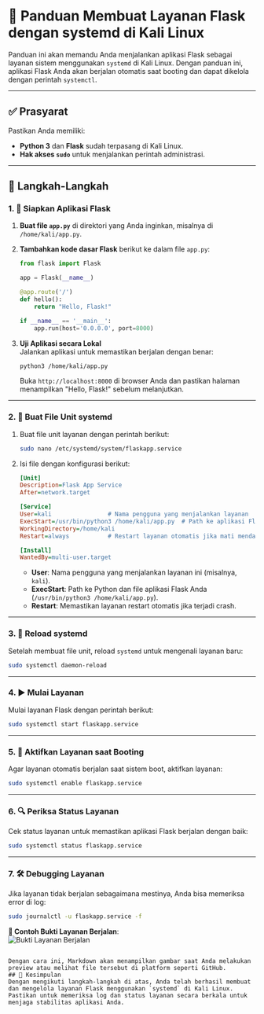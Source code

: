 # 🐍 Panduan Membuat Layanan Flask dengan systemd di Kali Linux

Panduan ini akan memandu Anda menjalankan aplikasi Flask sebagai layanan sistem menggunakan `systemd` di Kali Linux. Dengan panduan ini, aplikasi Flask Anda akan berjalan otomatis saat booting dan dapat dikelola dengan perintah `systemctl`.

---

## ✅ Prasyarat
Pastikan Anda memiliki:
- **Python 3** dan **Flask** sudah terpasang di Kali Linux.
- **Hak akses `sudo`** untuk menjalankan perintah administrasi.

---

## 🚀 Langkah-Langkah

### 1. 📝 Siapkan Aplikasi Flask
1. **Buat file `app.py`** di direktori yang Anda inginkan, misalnya di `/home/kali/app.py`.
2. **Tambahkan kode dasar Flask** berikut ke dalam file `app.py`:

    ```python
    from flask import Flask

    app = Flask(__name__)

    @app.route('/')
    def hello():
        return "Hello, Flask!"

    if __name__ == '__main__':
        app.run(host='0.0.0.0', port=8000)
    ```

3. **Uji Aplikasi secara Lokal**  
   Jalankan aplikasi untuk memastikan berjalan dengan benar:

    ```bash
    python3 /home/kali/app.py
    ```

   Buka `http://localhost:8000` di browser Anda dan pastikan halaman menampilkan "Hello, Flask!" sebelum melanjutkan.

---

### 2. 📄 Buat File Unit systemd
1. Buat file unit layanan dengan perintah berikut:

    ```bash
    sudo nano /etc/systemd/system/flaskapp.service
    ```

2. Isi file dengan konfigurasi berikut:

    ```ini
    [Unit]
    Description=Flask App Service
    After=network.target

    [Service]
    User=kali                # Nama pengguna yang menjalankan layanan
    ExecStart=/usr/bin/python3 /home/kali/app.py  # Path ke aplikasi Flask
    WorkingDirectory=/home/kali
    Restart=always           # Restart layanan otomatis jika mati mendadak

    [Install]
    WantedBy=multi-user.target
    ```

   - **User**: Nama pengguna yang menjalankan layanan ini (misalnya, `kali`).
   - **ExecStart**: Path ke Python dan file aplikasi Flask Anda (`/usr/bin/python3 /home/kali/app.py`).
   - **Restart**: Memastikan layanan restart otomatis jika terjadi crash.

---

### 3. 🔄 Reload systemd
Setelah membuat file unit, reload `systemd` untuk mengenali layanan baru:

   ```bash
   sudo systemctl daemon-reload
   ```

---

### 4. ▶️ Mulai Layanan
Mulai layanan Flask dengan perintah berikut:

   ```bash
   sudo systemctl start flaskapp.service
   ```

---

### 5. 🌟 Aktifkan Layanan saat Booting
Agar layanan otomatis berjalan saat sistem boot, aktifkan layanan:

   ```bash
   sudo systemctl enable flaskapp.service
   ```

---

### 6. 🔍 Periksa Status Layanan
Cek status layanan untuk memastikan aplikasi Flask berjalan dengan baik:

   ```bash
   sudo systemctl status flaskapp.service
   ```

---

### 7. 🛠️ Debugging Layanan
Jika layanan tidak berjalan sebagaimana mestinya, Anda bisa memeriksa error di log:

   ```bash
   sudo journalctl -u flaskapp.service -f
   ```

   **📸 Contoh Bukti Layanan Berjalan**:  
   ![Bukti Layanan Berjalan](/screenshot/F1G123019-GUSTI-KRISNA-PRANATA.png)
```

Dengan cara ini, Markdown akan menampilkan gambar saat Anda melakukan preview atau melihat file tersebut di platform seperti GitHub.
## 🎉 Kesimpulan
Dengan mengikuti langkah-langkah di atas, Anda telah berhasil membuat dan mengelola layanan Flask menggunakan `systemd` di Kali Linux. Pastikan untuk memeriksa log dan status layanan secara berkala untuk menjaga stabilitas aplikasi Anda.
```
